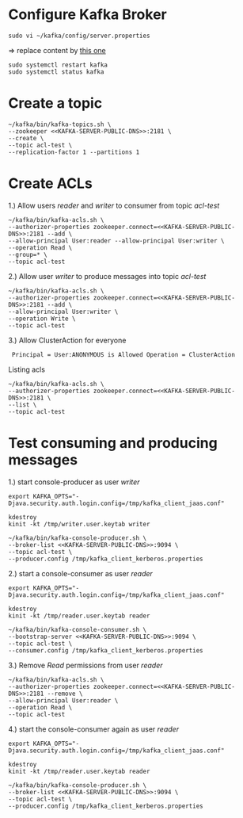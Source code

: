 # Configure Kafka Broker
```
sudo vi ~/kafka/config/server.properties  
```
=> replace content by [this one](./server.properties)

```
sudo systemctl restart kafka  
sudo systemctl status kafka  
```
# Create a topic
```
~/kafka/bin/kafka-topics.sh \
--zookeeper <<KAFKA-SERVER-PUBLIC-DNS>>:2181 \
--create \
--topic acl-test \
--replication-factor 1 --partitions 1
```
# Create ACLs

1.) Allow users _reader_ and _writer_ to consumer from topic _acl-test_
```
~/kafka/bin/kafka-acls.sh \
--authorizer-properties zookeeper.connect=<<KAFKA-SERVER-PUBLIC-DNS>>:2181 --add \
--allow-principal User:reader --allow-principal User:writer \
--operation Read \
--group=* \
--topic acl-test
```
2.) Allow user _writer_ to produce messages into topic _acl-test_
```
~/kafka/bin/kafka-acls.sh \
--authorizer-properties zookeeper.connect=<<KAFKA-SERVER-PUBLIC-DNS>>:2181 --add \
--allow-principal User:writer \
--operation Write \
--topic acl-test
```
3.) Allow ClusterAction for everyone
```
 Principal = User:ANONYMOUS is Allowed Operation = ClusterAction
```

Listing acls
```
~/kafka/bin/kafka-acls.sh \
--authorizer-properties zookeeper.connect=<<KAFKA-SERVER-PUBLIC-DNS>>:2181 \
--list \
--topic acl-test
```
# Test consuming and producing messages
1.) start console-producer as user _writer_
```
export KAFKA_OPTS="-Djava.security.auth.login.config=/tmp/kafka_client_jaas.conf"

kdestroy
kinit -kt /tmp/writer.user.keytab writer

~/kafka/bin/kafka-console-producer.sh \
--broker-list <<KAFKA-SERVER-PUBLIC-DNS>>:9094 \
--topic acl-test \
--producer.config /tmp/kafka_client_kerberos.properties
```
2.) start a console-consumer as user _reader_
```
export KAFKA_OPTS="-Djava.security.auth.login.config=/tmp/kafka_client_jaas.conf"

kdestroy
kinit -kt /tmp/reader.user.keytab reader

~/kafka/bin/kafka-console-consumer.sh \
--bootstrap-server <<KAFKA-SERVER-PUBLIC-DNS>>:9094 \
--topic acl-test \
--consumer.config /tmp/kafka_client_kerberos.properties
```
3.) Remove _Read_ permissions from user _reader_
```
~/kafka/bin/kafka-acls.sh \
--authorizer-properties zookeeper.connect=<<KAFKA-SERVER-PUBLIC-DNS>>:2181 --remove \
--allow-principal User:reader \
--operation Read \
--topic acl-test
```
4.) start the console-consumer again as user _reader_
```
export KAFKA_OPTS="-Djava.security.auth.login.config=/tmp/kafka_client_jaas.conf"

kdestroy
kinit -kt /tmp/reader.user.keytab reader

~/kafka/bin/kafka-console-producer.sh \
--broker-list <<KAFKA-SERVER-PUBLIC-DNS>>:9094 \
--topic acl-test \
--producer.config /tmp/kafka_client_kerberos.properties
```
